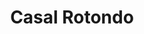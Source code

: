 ---
title: Casal Rotondo

mediaPath: /videos/cr_16_emigliorini-1080p.mp4
mediaPosition:  [296897.4718234203,4632892.744298877,139.73800978195376]
mediaRotation:  [0.3444127081651618,-0.6410650772826525,-0.6041923982105522,0.3246028328396219]
mediaScale: 1
cameraFOV: 37

cameraPosition:  [296894.4753052426,4632894.7281098785,139.52500104458284]
cameraTarget:  [296908.2093468905,4632885.63564279,140.5012910908663]

animationEntry: 
---